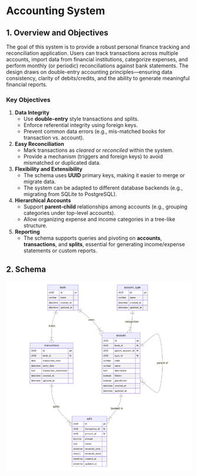 # Accounting System

## 1. Overview and Objectives
The goal of this system is to provide a robust personal finance tracking and reconciliation application. Users can track transactions across multiple accounts, import data from financial institutions, categorize expenses, and perform monthly (or periodic) reconciliations against bank statements. The design draws on double-entry accounting principles—ensuring data consistency, clarity of debits/credits, and the ability to generate meaningful financial reports.

### Key Objectives
1. **Data Integrity**
    - Use **double-entry** style transactions and splits.
    - Enforce referential integrity using foreign keys.
    - Prevent common data errors (e.g., mis-matched books for transaction vs. account).
2. **Easy Reconciliation**
    - Mark transactions as _cleared_ or _reconciled_ within the system.
    - Provide a mechanism (triggers and foreign keys) to avoid mismatched or duplicated data.
3. **Flexibility and Extensibility**
    - The schema uses **UUID** primary keys, making it easier to merge or migrate data.
    - The system can be adapted to different database backends (e.g., migrating from SQLite to PostgreSQL).
4. **Hierarchical Accounts**
    - Support **parent-child** relationships among accounts (e.g., grouping categories under top-level accounts).
    - Allow organizing expense and income categories in a tree-like structure.
5. **Reporting**
    - The schema supports queries and pivoting on **accounts**, **transactions**, and **splits**, essential for generating income/expense statements or custom reports.

## 2. Schema

![](docs/img/schema-diagram.png)
